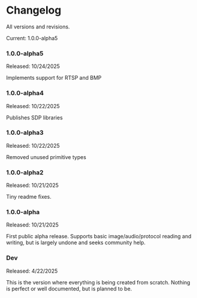 # Changelog
All versions and revisions.

Current: 1.0.0-alpha5

### 1.0.0-alpha5

Released: 10/24/2025

Implements support for RTSP and BMP

### 1.0.0-alpha4

Released: 10/22/2025

Publishes SDP libraries

### 1.0.0-alpha3

Released: 10/22/2025

Removed unused primitive types

### 1.0.0-alpha2

Released: 10/21/2025

Tiny readme fixes.

### 1.0.0-alpha

Released: 10/21/2025

First public alpha release. Supports basic image/audio/protocol reading and writing,
but is largely undone and seeks community help.

### Dev

Released: 4/22/2025

This is the version where everything is being created from scratch. Nothing
is perfect or well documented, but is planned to be.
